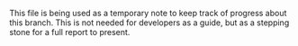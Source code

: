 This file is being used as a temporary note to keep track of progress about this branch. This is not needed for developers as a guide, but as a stepping stone for a full report to present.